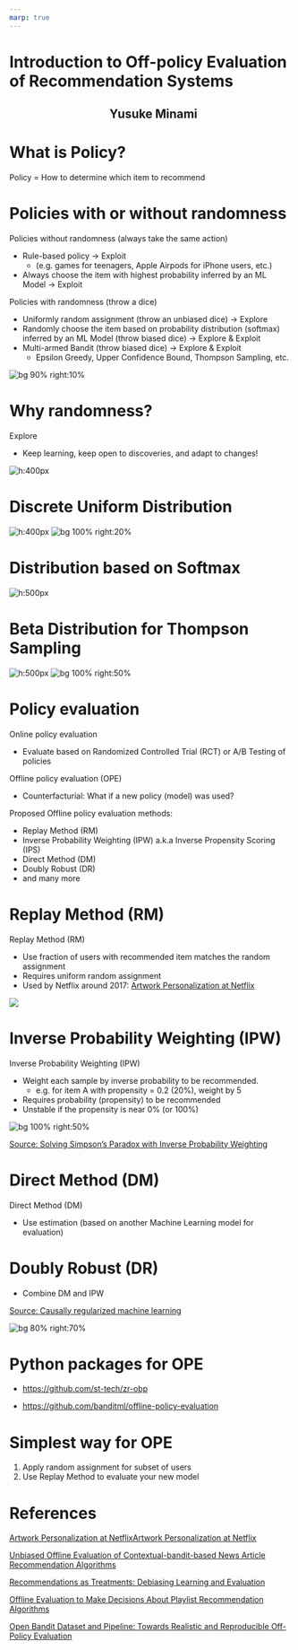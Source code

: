 ```yaml
---
marp: true
---
```

<!--
headingDivider: 1
-->

# Introduction to Off-policy Evaluation of Recommendation Systems 
## &nbsp; &nbsp; &nbsp; &nbsp; &nbsp; &nbsp; &nbsp; &nbsp; &nbsp; &nbsp; &nbsp; &nbsp; &nbsp; &nbsp; &nbsp; &nbsp; &nbsp; &nbsp;  Yusuke Minami

# What is Policy?

Policy = How to determine which item to recommend

# Policies with or without randomness

Policies without randomness (always take the same action)
- Rule-based policy -> Exploit
  - (e.g. games for teenagers, Apple Airpods for iPhone users, etc.) 
- Always choose the item with highest probability inferred by an ML Model -> Exploit

Policies with randomness (throw a dice)
- Uniformly random assignment (throw an unbiased dice) -> Explore
- Randomly choose the item based on probability distribution (softmax) inferred by an ML Model (throw biased dice) -> Explore & Exploit
- Multi-armed Bandit (throw biased dice) -> Explore & Exploit
  - Epsilon Greedy, Upper Confidence Bound, Thompson Sampling, etc.

![bg 90% right:10%](https://encrypted-tbn0.gstatic.com/images?q=tbn:ANd9GcQUY97spTjTr8zFRxMTiwtCyK1-hCFCT8wHjknhYbZ-2NWCdivNNl2JfaozhO1kqKje9BoC6Q3TzA0&usqp=CAU)

# Why randomness?

Explore
- Keep learning, keep open to discoveries, and adapt to changes!

![h:400px](https://miro.medium.com/max/875/1*bpE-3aBYsetOLL0GG8pGDQ.jpeg)

# Discrete Uniform Distribution

![h:400px](https://www.newtechdojo.com/wp-content/uploads/2020/06/Pro-Pic-1-1024x581.png)
![bg 100% right:20%](https://dictionary.cambridge.org/images/thumb/dice_noun_002_10624.jpg?version=5.0.180)

# Distribution based on Softmax

![h:500px](https://miro.medium.com/max/875/1*ufyy7y9vZt-PDQUYvCIjYw.png)

# Beta Distribution for Thompson Sampling

![h:500px](https://images.squarespace-cdn.com/content/v1/54e50c15e4b058fc6806d068/1601155197091-OUHIGTAWWVZLYWVSW55T/thompson_sampling_animated.gif)
![bg 100% right:50%](https://miro.medium.com/max/1400/1*3RH_JSGiqdzbZiJq-4hBcQ.png)

# Policy evaluation

Online policy evaluation
- Evaluate based on Randomized Controlled Trial (RCT) or A/B Testing of policies

Offline policy evaluation (OPE)
- Counterfacturial: What if a new policy (model) was used?

Proposed Offline policy evaluation methods:
- Replay Method (RM)
- Inverse Probability Weighting (IPW) a.k.a Inverse Propensity Scoring (IPS)
- Direct Method (DM)
- Doubly Robust (DR)
- and many more

# Replay Method (RM)

Replay Method (RM)
- Use fraction of users with recommended item matches the random assignment
- Requires uniform random assignment
- Used by Netflix around 2017: [Artwork Personalization at Netflix](https://netflixtechblog.com/artwork-personalization-c589f074ad76)

![](https://miro.medium.com/max/3000/0*gcQNqEUdCfWMTv0i.)


# Inverse Probability Weighting (IPW)

Inverse Probability Weighting (IPW)
- Weight each sample by inverse probability to be recommended.
  - e.g. for item A with propensity = 0.2 (20%), weight by 5
- Requires probability (propensity) to be recommended
- Unstable if the propensity is near 0% (or 100%)

![bg 100% right:50%](https://miro.medium.com/max/788/1*t_rbWJNhM7u-3h3uBi301g.jpeg)

[Source: Solving Simpson’s Paradox with Inverse Probability Weighting](https://towardsdatascience.com/solving-simpsons-paradox-with-inverse-probability-weighting-79dbb1395597)

# Direct Method (DM)

Direct Method (DM)

- Use estimation (based on another Machine Learning model for evaluation)

# Doubly Robust (DR)

- Combine DM and IPW

[Source: Causally regularized machine learning](https://www.slideshare.net/ssuser2ff343/causally-regularized-machine-learning)

![bg 80% right:70%](https://image.slidesharecdn.com/causallyregularizedmachinelearning-190826085536/95/causally-regularized-machine-learning-44-638.jpg?cb=1566809782)

# Python packages for OPE

- https://github.com/st-tech/zr-obp

- https://github.com/banditml/offline-policy-evaluation

# Simplest way for OPE

1. Apply random assignment for subset of users
2. Use Replay Method to evaluate your new model

# References

[Artwork Personalization at NetflixArtwork Personalization at Netflix](https://netflixtechblog.com/artwork-personalization-c589f074ad76)

[Unbiased Offline Evaluation of Contextual-bandit-based News Article Recommendation Algorithms](https://arxiv.org/pdf/1003.5956.pdf)

[Recommendations as Treatments: Debiasing Learning and Evaluation](https://arxiv.org/pdf/1602.05352.pdf)

[Offline Evaluation to Make Decisions About Playlist Recommendation Algorithms](http://pchandar.github.io/static/Gruson2019-a2c9a8576182dcb33019d20a7c7a51b7.pdf)

[Open Bandit Dataset and Pipeline: Towards Realistic and Reproducible Off-Policy Evaluation](https://arxiv.org/pdf/2008.07146.pdf)
